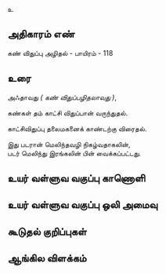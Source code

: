 உ


## அதிகாரம் எண்

கண் விதுப்பு அழிதல் - பாயிரம் - 118	
## உரை

அஃதாவது _( கண் விதுப்பழிதலாவது )_,  

கண்கள் தம் காட்சி விதுப்பான் வருந்துதல்.  

காட்சிவிதுப்பு தலைமகனைக் காண்டற்கு விரைதல்.  

இது படரான் மெலிந்தவழி நிகழ்வதாகலின்,  
படர் மெலிந்து இரங்கலின் பின் வைக்கப்பட்டது.

## உயர் வள்ளுவ வகுப்பு காணொளி


## உயர் வள்ளுவ வகுப்பு ஒலி அமைவு 


## கூடுதல் குறிப்புகள்


## ஆங்கில விளக்கம்


